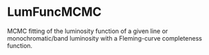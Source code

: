# LumFuncMCMC
MCMC fitting of the luminosity function of a given line or monochromatic/band luminosity with a Fleming-curve completeness function.
